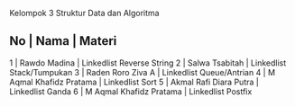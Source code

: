 Kelompok 3
Struktur Data dan Algoritma

No | Nama                    | Materi
---------------------------------------
1  | Rawdo Madina            | Linkedlist Reverse String
2  | Salwa Tsabitah          | Linkedlist Stack/Tumpukan
3  | Raden Roro Ziva A       | Linkedlist Queue/Antrian
4  | M Aqmal Khafidz Pratama | Linkedlist Sort
5  | Akmal Rafi Diara Putra  | Linkedlist Ganda
6  | M Aqmal Khafidz Pratama | Linkedlist Postfix
